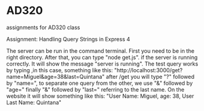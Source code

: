 # AD320
assignments for AD320 class

Assignment: Handling Query Strings in Express 4


The server can be run in the command terminal. First you need to be in the right directory. After that, you can type "node get.js". if the server is running correctly.
It will show the message "server is running".
The test query works by typing ,in this case,  something like this: "http://localhost:3000/get?name=Miguel&age=38&last=Quintana"
after /get you will type "?" followed by "name=", to separate one query from the other, we use "&" followed by "age=" finally "&" followed by
"last=" referring to the last name. On the website it will show something like this: "User Name: Miguel, age: 38, User Last Name: Quintana"


